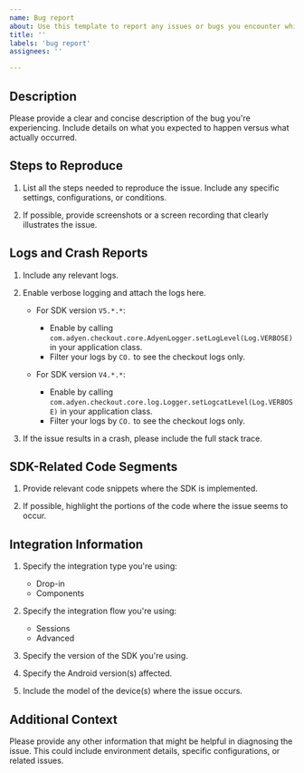 ```yaml
---
name: Bug report
about: Use this template to report any issues or bugs you encounter while using our SDK.
title: ''
labels: 'bug report'
assignees: ''

---
```


## Description
Please provide a clear and concise description of the bug you're experiencing. Include details on what you expected to happen versus what actually occurred.

## Steps to Reproduce
1. List all the steps needed to reproduce the issue. Include any specific settings, configurations, or conditions.

2. If possible, provide screenshots or a screen recording that clearly illustrates the issue.

## Logs and Crash Reports
1. Include any relevant logs.
2. Enable verbose logging and attach the logs here.
    - For SDK version `V5.*.*`:
        - Enable by calling `com.adyen.checkout.core.AdyenLogger.setLogLevel(Log.VERBOSE)` in your application class.
        - Filter your logs by `CO.` to see the checkout logs only.

    - For SDK version `V4.*.*`:
        - Enable by calling `com.adyen.checkout.core.log.Logger.setLogcatLevel(Log.VERBOSE)` in your application class.
        - Filter your logs by `CO.` to see the checkout logs only.

3. If the issue results in a crash, please include the full stack trace.

## SDK-Related Code Segments
1. Provide relevant code snippets where the SDK is implemented.

2. If possible, highlight the portions of the code where the issue seems to occur.

## Integration Information
1. Specify the integration type you're using:
    - Drop-in
    - Components

2. Specify the integration flow you're using:
    - Sessions
    - Advanced

3. Specify the version of the SDK you're using.

4. Specify the Android version(s) affected.

5. Include the model of the device(s) where the issue occurs.

## Additional Context
Please provide any other information that might be helpful in diagnosing the issue. This could include environment details, specific configurations, or related issues.
